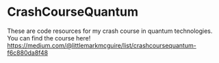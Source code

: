 # CrashCourseQuantum
These are code resources for my crash course in quantum technologies. You can find the course here!
https://medium.com/@littlemarkmcguire/list/crashcoursequantum-f6c880da8f48
